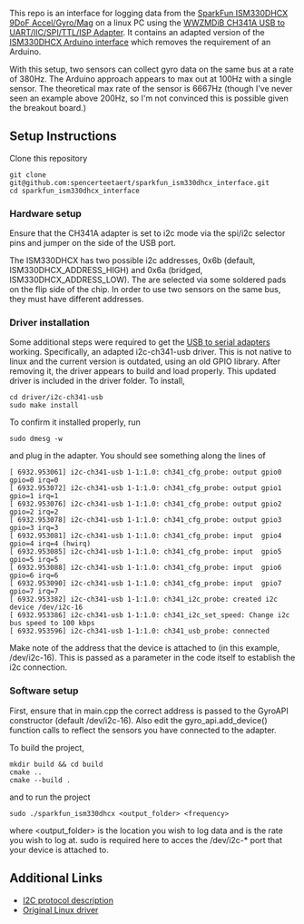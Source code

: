 This repo is an interface for logging data from the [SparkFun ISM330DHCX 9DoF Accel/Gyro/Mag](https://www.sparkfun.com/sparkfun-6dof-imu-breakout-ism330dhcx-qwiic.html) on a linux PC using the [WWZMDiB CH341A USB to UART/IIC/SPI/TTL/ISP Adapter](https://manuals.plus/asin/B0BVH6BCF5). It contains an adapted version of the [ISM330DHCX Arduino interface](https://github.com/sparkfun/SparkFun_6DoF_ISM330DHCX_Arduino_Library/tree/main) which removes the requirement of an Arduino. 

With this setup, two sensors can collect gyro data on the same bus at a rate of 380Hz. The Arduino approach appears to max out at 100Hz with a single sensor. The theoretical max rate of the sensor is 6667Hz (though I've never seen an example above 200Hz, so I'm not convinced this is possible given the breakout board.)

## Setup Instructions 
Clone this repository 
```
git clone git@github.com:spencerteetaert/sparkfun_ism330dhcx_interface.git
cd sparkfun_ism330dhcx_interface
```

### Hardware setup 
Ensure that the CH341A adapter is set to i2c mode via the spi/i2c selector pins and jumper on the side of the USB port. 

The ISM330DHCX has two possible i2c addresses, 0x6b (default, ISM330DHCX_ADDRESS_HIGH) and 0x6a (bridged, ISM330DHCX_ADDRESS_LOW). The are selected via some soldered pads on the flip side of the chip. In order to use two sensors on the same bus, they must have different addresses. 

### Driver installation 
Some additional steps were required to get the [USB to serial adapters](https://www.amazon.ca/gp/product/B0B72K6VTW/?AssociateTag=sacsite05-20&tag=sacsite05-20) working. Specifically, an adapted i2c-ch341-usb driver. This is not native to linux and the current version is outdated, using an old GPIO library. After removing it, the driver appears to build and load properly. This updated driver is included in the driver folder. To install, 
```
cd driver/i2c-ch341-usb 
sudo make install
```
To confirm it installed properly, run 
```
sudo dmesg -w
```
and plug in the adapter. You should see something along the lines of 
```
[ 6932.953061] i2c-ch341-usb 1-1:1.0: ch341_cfg_probe: output gpio0 gpio=0 irq=0 
[ 6932.953072] i2c-ch341-usb 1-1:1.0: ch341_cfg_probe: output gpio1 gpio=1 irq=1 
[ 6932.953076] i2c-ch341-usb 1-1:1.0: ch341_cfg_probe: output gpio2 gpio=2 irq=2 
[ 6932.953078] i2c-ch341-usb 1-1:1.0: ch341_cfg_probe: output gpio3 gpio=3 irq=3 
[ 6932.953081] i2c-ch341-usb 1-1:1.0: ch341_cfg_probe: input  gpio4 gpio=4 irq=4 (hwirq)
[ 6932.953085] i2c-ch341-usb 1-1:1.0: ch341_cfg_probe: input  gpio5 gpio=5 irq=5 
[ 6932.953088] i2c-ch341-usb 1-1:1.0: ch341_cfg_probe: input  gpio6 gpio=6 irq=6 
[ 6932.953090] i2c-ch341-usb 1-1:1.0: ch341_cfg_probe: input  gpio7 gpio=7 irq=7 
[ 6932.953382] i2c-ch341-usb 1-1:1.0: ch341_i2c_probe: created i2c device /dev/i2c-16
[ 6932.953386] i2c-ch341-usb 1-1:1.0: ch341_i2c_set_speed: Change i2c bus speed to 100 kbps
[ 6932.953596] i2c-ch341-usb 1-1:1.0: ch341_usb_probe: connected
```
Make note of the address that the device is attached to (in this example, /dev/i2c-16). This is passed as a parameter in the code itself to establish the i2c connection. 

### Software setup
First, ensure that in main.cpp the correct address is passed to the GyroAPI constructor (default /dev/i2c-16). Also edit the gyro_api.add_device() function calls to reflect the sensors you have connected to the adapter. 

To build the project, 
```
mkdir build && cd build 
cmake ..
cmake --build .
```
and to run the project 
```
sudo ./sparkfun_ism330dhcx <output_folder> <frequency> 
```
where <output_folder> is the location you wish to log data and <frequency> is the rate you wish to log at. sudo is required here to acces the /dev/i2c-* port that your device is attached to. 

## Additional Links
- [I2C protocol description](https://www.ti.com/lit/an/slva704/slva704.pdf?ts=1756996414251)
- [Original Linux driver](https://www.wch-ic.com/downloads/CH341SER_LINUX_ZIP.html)
